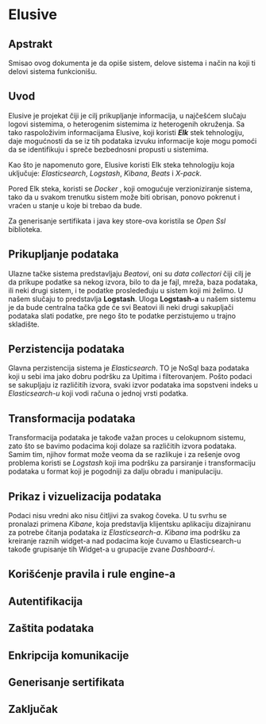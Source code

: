 # Elusive

## Apstrakt
Smisao ovog dokumenta je da opiše sistem, delove sistema i način na koji ti delovi sistema funkcionišu.

## Uvod

Elusive je projekat čiji je cilj prikupljanje informacija, u najčešćem slučaju logovi sistemima, o heterogenim sistemima iz heterogenih okruženja. Sa tako raspoloživim informacijama Elusive, koji koristi *__Elk__* stek tehnologiju, daje mogućnosti da se iz tih podataka izvuku informacije koje mogu pomoći da se identifikuju i spreče bezbednosni propusti u sistemima.

Kao što je napomenuto gore, Elusive koristi Elk steka tehnologiju koja uključuje: _Elasticsearch_, _Logstash_, _Kibana_, _Beats_ i _X-pack_.

Pored Elk steka, koristi se _Docker_ , koji omogućuje verzioniziranje sistema, tako da u svakom trenutku sistem može biti obrisan, ponovo pokrenut i vraćen u stanje u koje bi trebao da bude.

Za generisanje sertifikata i java key store-ova koristila se _Open Ssl_ biblioteka.

## Prikupljanje podataka

Ulazne tačke sistema predstavljaju _Beatovi_, oni su _data collectori_ čiji cilj je da prikupe podatke sa nekog izvora, bilo to da je fajl, mreža, baza podataka, ili neki drugi sistem, i te podatke prosledeđuju u sistem koji mi želimo. U našem slučaju to predstavlja __Logstash__. Uloga __Logstash-a__ u našem sistemu je da bude centralna tačka gde će svi Beatovi ili neki drugi sakupljači podataka slati podatke, pre nego što te podatke perzistujemo u trajno skladište.

## Perzistencija podataka
Glavna perzistencija sistema je _Elasticsearch_. TO je NoSql baza podataka koji u sebi ima jako dobru podršku za Upitima i filterovanjem.
Pošto podaci se sakupljaju iz različitih izvora, svaki izvor podataka ima sopstveni indeks u _Elasticsearch-u_ koji vodi računa o jednoj vrsti podatka.

## Transformacija podataka

Transformacija podataka je takođe važan proces u celokupnom sistemu, zato što se bavimo podacima koji dolaze sa različitih izvora podataka. Samim tim, njihov format može veoma da se razlikuje i za rešenje ovog problema koristi se _Logstash_ koji ima podršku za parsiranje i transformaciju podataka u format koji je pogodniji za dalju obradu i manipulaciju.

## Prikaz i vizuelizacija podataka  

Podaci nisu vredni ako nisu čitljivi za svakog čoveka. U tu svrhu se pronalazi primena _Kibane_, koja predstavlja klijentsku aplikaciju dizajniranu za potrebe čitanja podataka iz _Elasticsearch-a_. _Kibana_ ima podršku za kreiranje raznih widget-a nad podacima koje čuvamo u Elasticsearch-u takođe grupisanje tih Widget-a u grupacije zvane _Dashboard-i_.

## Korišćenje pravila i rule engine-a
## Autentifikacija
## Zaštita podataka
## Enkripcija komunikacije
## Generisanje sertifikata
## Zaključak



